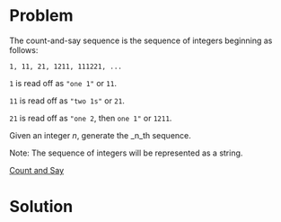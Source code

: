 
# Problem

The count-and-say sequence is the sequence of integers beginning as follows:

`1, 11, 21, 1211, 111221, ...`

`1` is read off as `"one 1"` or `11`.

`11` is read off as `"two 1s"` or `21`.

`21` is read off as `"one 2`, then `one 1"` or `1211`.

Given an integer _n_, generate the _n_th sequence.

Note: The sequence of integers will be represented as a string.



[Count and Say](https://leetcode.com/problems/count-and-say)

# Solution




